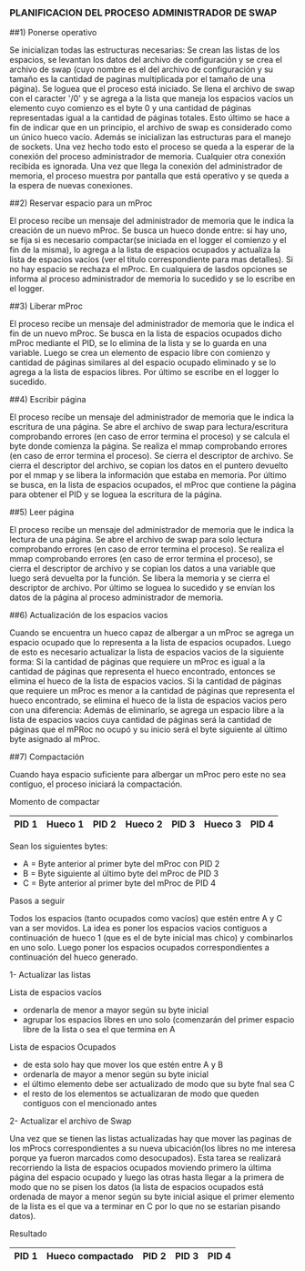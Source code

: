 ### PLANIFICACION DEL PROCESO ADMINISTRADOR DE SWAP


##1) Ponerse operativo

Se inicializan todas las estructuras necesarias: 
Se crean las listas de los espacios, se levantan los datos del archivo de configuración y se crea el archivo de swap (cuyo nombre es el del 
archivo de configuración y su tamaño es la cantidad de paginas multiplicada por el tamaño de una página). 
Se loguea que el proceso está iniciado.
Se llena el archivo de swap con el caracter '/0' y se agrega a la lista que maneja los espacios vacíos un elemento cuyo comienzo es el byte 0 y una 
cantidad de páginas representadas igual a la cantidad de páginas totales. Esto último se hace a fin de indicar que en un principio, el archivo de 
swap es considerado como un único hueco vacío. Además se inicializan las estructuras para el manejo de sockets. Una vez hecho todo esto el proceso 
se queda a la esperar de la conexión del proceso administrador de memoria. Cualquier otra conexión recibida es ignorada. Una vez que llega la 
conexión del administrador de memoria, el proceso muestra por pantalla que está operativo y se queda a la espera de nuevas conexiones.


##2) Reservar espacio para un mProc

El proceso recibe un mensaje del administrador de memoria que le indica la creación de un nuevo mProc.
Se busca un hueco donde entre: si hay uno, se fija si es necesario compactar(se iniciada en el logger el comienzo y el fin de la misma), lo agrega a 
la lista de espacios ocupados y actualiza la lista de espacios vacíos (ver el titulo correspondiente para mas detalles). Si no hay espacio se rechaza el mProc. En cualquiera de lasdos opciones se 
informa al proceso administrador de memoria lo sucedido y se lo escribe en el logger.


##3) Liberar mProc

El proceso recibe un mensaje del administrador de memoria que le indica el fin de un nuevo mProc.
Se busca en la lista de espacios ocupados dicho mProc mediante el PID, se lo elimina de la lista y se lo guarda en una variable.
Luego se crea un elemento de espacio libre con comienzo y cantidad de páginas similares al del espacio ocupado eliminado y se lo agrega a la lista 
de espacios libres. Por último se escribe en el logger lo sucedido.


##4) Escribir página

El proceso recibe un mensaje del administrador de memoria que le indica la escritura de una página.
Se abre el archivo de swap para lectura/escritura comprobando errores (en caso de error termina el proceso) y se calcula el byte donde comienza la 
página.
Se realiza el mmap comprobando errores (en caso de error termina el proceso).
Se cierra el descriptor de archivo.
Se cierra el descriptor del archivo, se copian los datos en el puntero devuelto por el mmap y se libera la información que estaba en memoria.
Por último se busca, en la lista de espacios ocupados, el mProc que contiene la página para obtener el PID y se loguea la escritura de la página.


##5) Leer página

El proceso recibe un mensaje del administrador de memoria que le indica la lectura de una página.
Se abre el archivo de swap para solo lectura comprobando errores (en caso de error termina el proceso).
Se realiza el mmap comprobando errores (en caso de error termina el proceso), se cierra el descriptor de archivo y se copian los datos a una variable 
que luego será devuelta por la función.
Se libera la memoria y se cierra el descriptor de archivo.
Por último se loguea lo sucedido y se envían los datos de la página al proceso administrador de memoria.


##6) Actualización de los espacios vacios

Cuando se encuentra un hueco capaz de albergar a un mProc se agrega un espacio ocupado que lo representa a la lista de espacios ocupados. Luego de esto es necesario actualizar la lista de espacios vacios de la siguiente forma:
Si la cantidad de páginas que requiere un mProc es igual a la cantidad de páginas que representa el hueco encontrado, entonces se elimina el hueco de la lista de espacios vacios.
Si la cantidad de páginas que requiere un mProc es menor a la cantidad de páginas que representa el hueco encontrado, se elimina el hueco de la lista de espacios vacios pero con una diferencia: 
Además de eliminarlo, se agrega un espacio libre a la lista de espacios vacios cuya cantidad de páginas será la cantidad de páginas que el mPRoc no ocupó y su inicio será el byte siguiente al último byte asignado al mProc.


##7) Compactación

Cuando haya espacio suficiente para albergar un mProc pero este no sea contiguo, el proceso iniciará la compactación.

Momento de compactar

PID 1| Hueco 1 | PID 2 |Hueco 2 | PID 3 | Hueco 3 | PID 4
--- | --- | --- | --- | --- | ---- | --- 
          
Sean los siguientes bytes:

+ A = Byte anterior al primer byte del mProc con PID 2
+ B = Byte siguiente al último byte del mProc de PID 3
+ C = Byte anterior al primer byte del mProc de PID 4 


Pasos a seguir

Todos los espacios (tanto ocupados como vacíos) que estén entre A y C van a ser movidos. 
La idea es poner los espacios vacios contiguos a continuación de hueco 1 (que es el de byte inicial mas chico) y combinarlos en uno solo.
Luego poner los espacios ocupados correspondientes a continuación del hueco generado.

1- Actualizar las listas

Lista de espacios vacíos 
- ordenarla de menor a mayor según su byte inicial
- agrupar los espacios libres en uno solo (comenzarán del primer espacio libre de la lista o sea el que termina en A

Lista de espacios Ocupados 
- de esta solo hay que mover los que estén entre A y B
- ordenarla de mayor a menor según su byte inicial
- el último elemento debe ser actualizado de modo que su byte fnal sea C
- el resto de los elementos se actualizaran de modo que queden contiguos con el mencionado antes

2- Actualizar el archivo de Swap

Una vez que se tienen las listas actualizadas hay que mover las paginas de los mProcs correspondientes a su nueva ubicación(los libres no me interesa porque ya fueron marcados como desocupados). 
Esta tarea se realizará recorriendo la lista de espacios ocupados moviendo primero la última página del espacio ocupado y luego las otras hasta llegar a la primera de modo que no se pisen los datos (la lista de espacios ocupados está ordenada de mayor a menor según su byte inicial asique el primer elemento de la lista es el que va a terminar en C por lo que no se estarían pisando datos).

Resultado

PID 1 |Hueco compactado | PID 2 | PID 3 | PID 4
--- | --- | --- | --- | --- 
